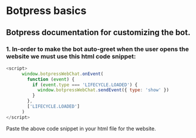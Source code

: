 # Botpress basics
## Botpress documentation for customizing the bot.

### 1. In-order to make the bot auto-greet when the user opens the website we must use this html code snippet:

~~~javascript
<script>
      window.botpressWebChat.onEvent(
        function (event) {
          if (event.type === 'LIFECYCLE.LOADED') {
            window.botpressWebChat.sendEvent({ type: 'show' })
          }
        },
        ['LIFECYCLE.LOADED']
      )
</script>

~~~

Paste the above code snippet in your html file for the website.





